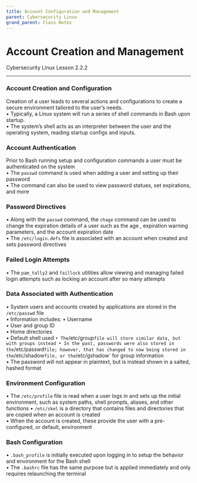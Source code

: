 ```yaml
---
title: Account Configuration and Management
parent: Cybersecurity Linux
grand_parent: Class Notes
---
```

# Account Creation and Management
Cybersecurity Linux Lesson 2.2.2

___
### Account Creation and Configuration
Creation of a user leads to several actions and configurations to create a secure environment tailored to the user’s needs.  
• Typically, a Linux system will run a series of shell commands in Bash upon startup.  
• The system’s shell acts as an interpreter between the user and the operating system, reading startup configs and inputs.

### Account Authentication  
Prior to Bash running setup and configuration commands a user must be authenticated on the system  
• The `passwd` command is used when adding a user and setting up their password  
• The command can also be used to view password statues, set expirations, and more

### Password Directives  
• Along with the `passwd` command, the `chage` command can be used to change the expiration details of a user such as the age , expiration warning parameters, and the account expiration date  
• The `/etc/login.defs` file is associated with an account when created and sets password directives

### Failed Login Attempts  
• The `pam_tally2` and `faillock` utilities allow viewing and managing failed login attempts such as locking an account after so many attempts

### Data Associated with Authentication  
• System users and accounts created by applications are stored in the `/etc/passwd` file  
• Information includes:
	• Username  
	• User and group ID  
	• Home directories  
	• Default shell used  `
• The `/etc/group` file will store similar data, but with groups instead
• In the past, passwords were also stored in the `/etc/passwd` file; however, that has changed to now being stored in the `/etc/shadow` file, or the `/etc/gshadow` for group information  
• The password will not appear in plaintext, but is instead shown in a salted, hashed format

### Environment Configuration  
• The `/etc/profile` file is read when a user logs in and sets up the initial environment, such as system paths, shell prompts, aliases, and other functions
• `/etc/skel` is a directory that contains files and directories that are copied when an account is created  
• When the account is created, these provide the user with a pre-configured, or default, environment

### Bash Configuration  
• `.bash_profile` is initially executed upon logging in to setup the behavior and environment for the Bash shell  
• The `.bashrc` file has the same purpose but is applied immediately and only requires relaunching the terminal
